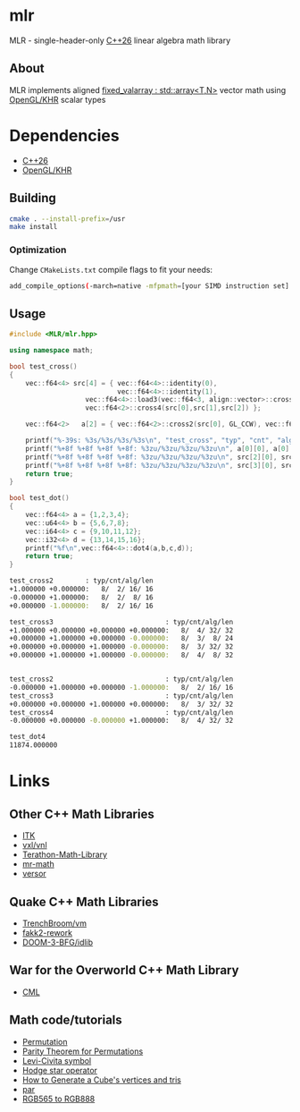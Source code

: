# mlr

MLR - single-header-only [C++26][1] linear algebra math library

## About

MLR implements aligned [fixed_valarray : std::array<T,N>][3] vector math using [OpenGL/KHR][2] scalar types

# Dependencies

- [C++26][1]
- [OpenGL/KHR][2]

## Building

```sh
cmake . --install-prefix=/usr
make install
```

### Optimization

Change `CMakeLists.txt` compile flags to fit your needs:
```sh
add_compile_options(-march=native -mfpmath=[your SIMD instruction set] -O3)
```

## Usage

```c++
#include <MLR/mlr.hpp>

using namespace math;

bool test_cross()
{
	vec::f64<4> src[4] = { vec::f64<4>::identity(0),
	                       vec::f64<4>::identity(1),
			       vec::f64<4>::load3(vec::f64<3, align::vector>::cross3(src[0],src[1]).data(),0),
			       vec::f64<2>::cross4(src[0],src[1],src[2]) };

	vec::f64<2>   a[2] = { vec::f64<2>::cross2(src[0], GL_CCW), vec::f64<2>::cross2(src[0], GL_CW) };

	printf("%-39s: %3s/%3s/%3s/%3s\n", "test_cross", "typ", "cnt", "alg", "len");
	printf("%+8f %+8f %+8f %+8f: %3zu/%3zu/%3zu/%3zu\n", a[0][0], a[0][1], a[1][0], a[1][1], sizeof(f64), a[0].size(), alignof(a[0]), sizeof(a[0]));
	printf("%+8f %+8f %+8f %+8f: %3zu/%3zu/%3zu/%3zu\n", src[2][0], src[2][1], src[2][2], src[2][3], sizeof(f64), (size_t)3, alignof(src[2]), sizeof(src[2]));
	printf("%+8f %+8f %+8f %+8f: %3zu/%3zu/%3zu/%3zu\n", src[3][0], src[3][1], src[3][2], src[3][3], sizeof(f64), src[3].size(), alignof(src[3]), sizeof(src[3]));
	return true;
}

bool test_dot()
{
	vec::f64<4> a = {1,2,3,4};
	vec::u64<4> b = {5,6,7,8};
	vec::i64<4> c = {9,10,11,12};
	vec::i32<4> d = {13,14,15,16};
	printf("%f\n",vec::f64<4>::dot4(a,b,c,d));
	return true;
}
```
```sh
test_cross2        : typ/cnt/alg/len
+1.000000 +0.000000:   8/  2/ 16/ 16
-0.000000 +1.000000:   8/  2/  8/ 16
+0.000000 -1.000000:   8/  2/ 16/ 16

test_cross3                            : typ/cnt/alg/len
+1.000000 +0.000000 +0.000000 +0.000000:   8/  4/ 32/ 32
+0.000000 +1.000000 +0.000000 -0.000000:   8/  3/  8/ 24
+0.000000 +0.000000 +1.000000 -0.000000:   8/  3/ 32/ 32
+0.000000 +1.000000 +1.000000 -0.000000:   8/  4/  8/ 32


test_cross2                            : typ/cnt/alg/len
-0.000000 +1.000000 +0.000000 -1.000000:   8/  2/ 16/ 16
test_cross3                            : typ/cnt/alg/len
+0.000000 +0.000000 +1.000000 +0.000000:   8/  3/ 32/ 32
test_cross4                            : typ/cnt/alg/len
-0.000000 +0.000000 -0.000000 +1.000000:   8/  4/ 32/ 32

test_dot4                              
11874.000000
```
# Links
## Other C++ Math Libraries
- [ITK][7]
- [vxl/vnl][8]
- [Terathon-Math-Library][9]
- [mr-math][10]
- [versor][11]
## Quake C++ Math Libraries
- [TrenchBroom/vm][4]
- [fakk2-rework][20]
- [DOOM-3-BFG/idlib][21]
## War for the Overworld C++ Math Library 
- [CML][19]
## Math code/tutorials
- [Permutation][12]
- [Parity Theorem for Permutations][13]
- [Levi-Civita symbol][14]
- [Hodge star operator][15]
- [How to Generate a Cube's vertices and tris][16]
- [par][17]
- [RGB565 to RGB888][18]

[1]: https://isocpp.org/
[2]: https://github.com/KhronosGroup/OpenGL-Registry/blob/main/api/GL/glcorearb.h
[3]: https://github.com/jopadan/mlr/blob/main/include/MLR/fixed_valarray.hpp

[4]: https://github.com/TrenchBroom/TrenchBroom/tree/master/lib/vm
[5]: http://github.com/quakeforge/quakeforge/tree/master/include/QF/simd
[6]: http://github.com/fte-team/fteqw

[7]: https://github.com/InsightSoftwareConsortium/ITK
[8]: https://github.com/vxl/vxl/tree/master/core/vnl
[9]: https://github.com/EricLengyel/Terathon-Math-Library
[10]: https://github.com/4J-company/mr-math/
[11]: https://github.com/wolftype/versor/

[12]: https://en.wikipedia.org/wiki/Permutation
[13]: https://maa.org/book/export/html/115646
[14]: https://en.wikipedia.org/wiki/Levi-Civita_symbol
[15]: https://en.wikipedia.org/wiki/Hodge_star_operator
[16]: https://catonif.github.io/cube/
[17]: https://github.com/prideout/par/
[18]: https://retrocomputing.stackexchange.com/questions/27400/what-is-the-most-accurate-way-to-map-6-bit-vga-palette-to-8-bit
[19]: https://github.com/demianmnave/CML
[20]: https://github.com/Sporesirius/fakk2-rework
[21]: https://github.com/id-Software/DOOM-3-BFG/tree/master/neo/idlib/math
